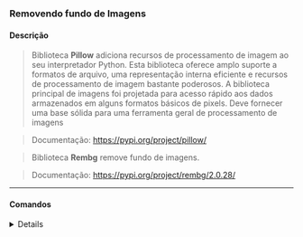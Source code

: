 ### Removendo fundo de Imagens

#### Descrição

> Biblioteca **Pillow** adiciona recursos de processamento de imagem ao seu interpretador Python. Esta biblioteca oferece amplo suporte a formatos de arquivo, uma representação interna eficiente e recursos de processamento de imagem bastante poderosos. A biblioteca principal de imagens foi projetada para acesso rápido aos dados armazenados em alguns formatos básicos de pixels. Deve fornecer uma base sólida para uma ferramenta geral de processamento de imagens

> Documentação: https://pypi.org/project/pillow/


> Biblioteca **Rembg** remove fundo de imagens.

> Documentação: https://pypi.org/project/rembg/2.0.28/
---

#### Comandos

<details>

##### `INFO` - Instale **pillow** e **rembg** usando pip
``` bash
 $ pip install pillow
 $ pip install rembg
```

</details>
